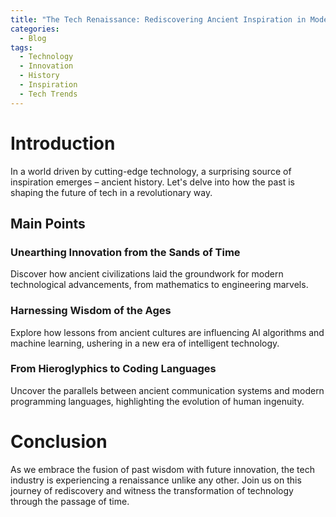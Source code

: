 ```yaml
---
title: "The Tech Renaissance: Rediscovering Ancient Inspiration in Modern Innovation"
categories:
  - Blog
tags:
  - Technology
  - Innovation
  - History
  - Inspiration
  - Tech Trends
---
```


# Introduction
In a world driven by cutting-edge technology, a surprising source of inspiration emerges – ancient history. Let's delve into how the past is shaping the future of tech in a revolutionary way.

## Main Points
### Unearthing Innovation from the Sands of Time
Discover how ancient civilizations laid the groundwork for modern technological advancements, from mathematics to engineering marvels.

### Harnessing Wisdom of the Ages
Explore how lessons from ancient cultures are influencing AI algorithms and machine learning, ushering in a new era of intelligent technology.

### From Hieroglyphics to Coding Languages
Uncover the parallels between ancient communication systems and modern programming languages, highlighting the evolution of human ingenuity.

# Conclusion
As we embrace the fusion of past wisdom with future innovation, the tech industry is experiencing a renaissance unlike any other. Join us on this journey of rediscovery and witness the transformation of technology through the passage of time.